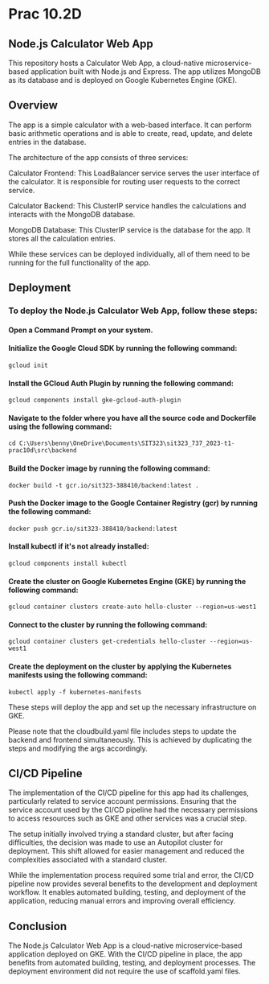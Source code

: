 # Prac 10.2D

## Node.js Calculator Web App
This repository hosts a Calculator Web App, a cloud-native microservice-based application built with Node.js and Express. The app utilizes MongoDB as its database and is deployed on Google Kubernetes Engine (GKE).

## Overview
The app is a simple calculator with a web-based interface. It can perform basic arithmetic operations and is able to create, read, update, and delete entries in the database.

The architecture of the app consists of three services:

Calculator Frontend: This LoadBalancer service serves the user interface of the calculator. It is responsible for routing user requests to the correct service.

Calculator Backend: This ClusterIP service handles the calculations and interacts with the MongoDB database.

MongoDB Database: This ClusterIP service is the database for the app. It stores all the calculation entries.

While these services can be deployed individually, all of them need to be running for the full functionality of the app.

## Deployment
### To deploy the Node.js Calculator Web App, follow these steps:

#### Open a Command Prompt on your system.
#### Initialize the Google Cloud SDK by running the following command:
`gcloud init`
#### Install the GCloud Auth Plugin by running the following command:
`gcloud components install gke-gcloud-auth-plugin`
#### Navigate to the folder where you have all the source code and Dockerfile using the following command:
`cd C:\Users\benny\OneDrive\Documents\SIT323\sit323_737_2023-t1-prac10d\src\backend`
#### Build the Docker image by running the following command:
`docker build -t gcr.io/sit323-388410/backend:latest .`
#### Push the Docker image to the Google Container Registry (gcr) by running the following command:
`docker push gcr.io/sit323-388410/backend:latest`
#### Install kubectl if it's not already installed:
`gcloud components install kubectl`
#### Create the cluster on Google Kubernetes Engine (GKE) by running the following command:
`gcloud container clusters create-auto hello-cluster --region=us-west1`
#### Connect to the cluster by running the following command:
`gcloud container clusters get-credentials hello-cluster --region=us-west1`
#### Create the deployment on the cluster by applying the Kubernetes manifests using the following command:
`kubectl apply -f kubernetes-manifests`
  
These steps will deploy the app and set up the necessary infrastructure on GKE.

Please note that the cloudbuild.yaml file includes steps to update the backend and frontend simultaneously. This is achieved by duplicating the steps and modifying the args accordingly.

## CI/CD Pipeline
The implementation of the CI/CD pipeline for this app had its challenges, particularly related to service account permissions. Ensuring that the service account used by the CI/CD pipeline had the necessary permissions to access resources such as GKE and other services was a crucial step.

The setup initially involved trying a standard cluster, but after facing difficulties, the decision was made to use an Autopilot cluster for deployment. This shift allowed for easier management and reduced the complexities associated with a standard cluster.

While the implementation process required some trial and error, the CI/CD pipeline now provides several benefits to the development and deployment workflow. It enables automated building, testing, and deployment of the application, reducing manual errors and improving overall efficiency.


## Conclusion
The Node.js Calculator Web App is a cloud-native microservice-based application deployed on GKE. With the CI/CD pipeline in place, the app benefits from automated building, testing, and deployment processes. The deployment environment did not require the use of scaffold.yaml files.
  
